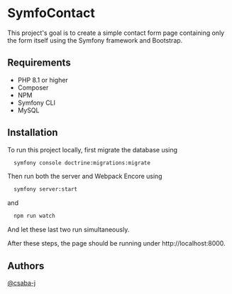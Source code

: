 
# SymfoContact

This project's goal is to create a simple contact form page containing only the form itself using the Symfony framework and Bootstrap.


## Requirements

- PHP 8.1 or higher
- Composer
- NPM
- Symfony CLI
- MySQL
## Installation

To run this project locally, first migrate the database using

```bash
  symfony console doctrine:migrations:migrate
```

Then run both the server and Webpack Encore using

```bash
  symfony server:start
```
and

```bash
  npm run watch
```

And let these last two run simultaneously.

After these steps, the page should be running under http://localhost:8000.

## Authors

[@csaba-j](https://www.github.com/csaba-j)


